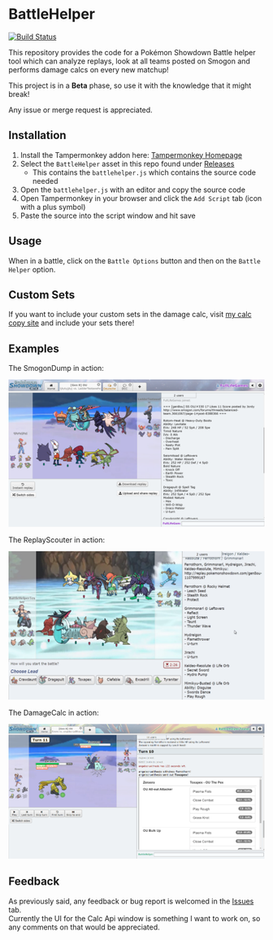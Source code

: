 # BattleHelper
[![Build Status](https://travis-ci.org/FullLifeGames/BattleHelper.svg?branch=master)](https://travis-ci.org/FullLifeGames/BattleHelper)

This repository provides the code for a Pokémon Showdown Battle helper tool which can analyze replays, look at all teams posted on Smogon and performs damage calcs on every new matchup!

This project is in a **Beta** phase, so use it with the knowledge that it might break!

Any issue or merge request is appreciated.

## Installation

1) Install the Tampermonkey addon here: [Tampermonkey Homepage](https://www.tampermonkey.net/index.php?ext=dhdg)
2) Select the `BattleHelper` asset in this repo found under [Releases](https://github.com/FullLifeGames/BattleHelper/releases)
   * This contains the `battlehelper.js` which contains the source code needed
3) Open the `battlehelper.js` with an editor and copy the source code
4) Open Tampermonkey in your browser and click the `Add Script` tab (icon with a plus symbol)
5) Paste the source into the script window and hit save

## Usage

When in a battle, click on the `Battle Options` button and then on the `Battle Helper` option.

## Custom Sets

If you want to include your custom sets in the damage calc, visit [my calc copy site](https://fulllifegames.com/Tools/Calc/) and include your sets there!

## Examples

The SmogonDump in action:

![SmogonDump Demonstration](images/SmogonDump.png)

The ReplayScouter in action:

![ReplayScouter Demonstration](images/ReplayScouter.png)

The DamageCalc in action:

![DamageCalc Demonstration](images/DamageCalc.png)

## Feedback

As previously said, any feedback or bug report is welcomed in the [Issues](https://github.com/FullLifeGames/BattleHelper/issues) tab.   
Currently the UI for the Calc Api window is something I want to work on, so any comments on that would be appreciated.
